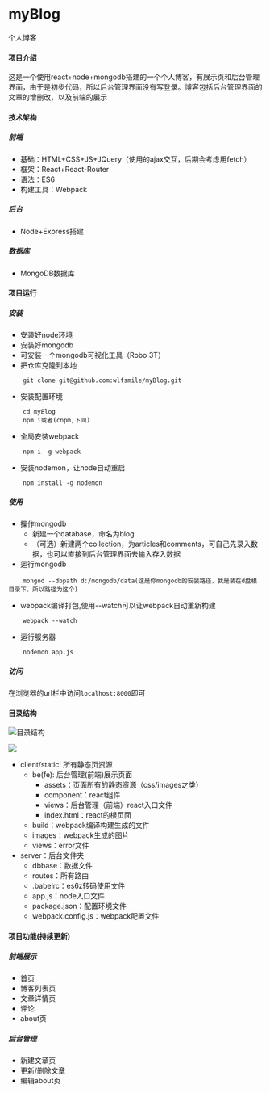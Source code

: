 # myBlog
个人博客

#### 项目介绍
这是一个使用react+node+mongodb搭建的一个个人博客，有展示页和后台管理界面，由于是初步代码，所以后台管理界面没有写登录。博客包括后台管理界面的文章的增删改，以及前端的展示

#### 技术架构
##### 前端
+ 基础：HTML+CSS+JS+JQuery（使用的ajax交互，后期会考虑用fetch）
+ 框架：React+React-Router
+ 语法：ES6
+ 构建工具：Webpack
##### 后台
+ Node+Express搭建
##### 数据库 
+ MongoDB数据库

#### 项目运行
##### 安装
+ 安装好node环境
+ 安装好mongodb
+ 可安装一个mongodb可视化工具（Robo 3T）
+ 把仓库克隆到本地
```
    git clone git@github.com:wlfsmile/myBlog.git
```
+ 安装配置环境
```
    cd myBlog
    npm i或者(cnpm,下同)
```
+ 全局安装webpack
```
    npm i -g webpack
```
+ 安装nodemon，让node自动重启
```
    npm install -g nodemon
```
##### 使用
+ 操作mongodb
    + 新建一个database，命名为blog
    + （可选）新建两个collection，为articles和comments，可自己先录入数据，也可以直接到后台管理界面去输入存入数据
+ 运行mongodb
```
    mongod --dbpath d:/mongodb/data(这是你mongodb的安装路径，我是装在d盘根目录下，所以路径为这个)
```
+ webpack编译打包,使用--watch可以让webpack自动重新构建
```
    webpack --watch
```
+ 运行服务器
```
    nodemon app.js
```
##### 访问
在浏览器的url栏中访问```localhost:8000```即可

#### 目录结构
![目录结构](https://github.com/wlfsmile/myBlog/blob/master/images/tree.png)

<img src="https://github.com/wlfsmile/myBlog/blob/master/images/tree.png" align="center" />

+ client/static: 所有静态页资源
    + be(fe): 后台管理(前端)展示页面 
        + assets：页面所有的静态资源（css/images之类）
        + component：react组件
        + views：后台管理（前端）react入口文件
        + index.html：react的根页面
    + build：webpack编译构建生成的文件
    + images：webpack生成的图片
    + views：error文件
+ server：后台文件夹
    + dbbase：数据文件
    + routes：所有路由
    + .babelrc：es6z转码使用文件
    + app.js：node入口文件
    + package.json：配置环境文件
    + webpack.config.js：webpack配置文件

#### 项目功能(持续更新)
##### 前端展示
+ 首页
+ 博客列表页
+ 文章详情页
+ 评论
+ about页
##### 后台管理
+ 新建文章页
+ 更新/删除文章
+ 编辑about页
